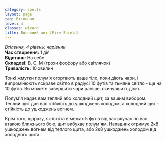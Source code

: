 ```yaml
---
category: spells
layout: page
tag: Втілення
level: 4
classes: wizard
title: Вогняний щит [Fire Shield]
---
```


_Втілення, 4 рівень; чарівник_    
**Час створення:** 1 дія    
**Відстань:** На себе    
**Складові:** В, С, М (трохи фосфору або світлячок)  
**Тривалість:** 10 хвилин  

Тонкі жмутки полум’я огортають ваше тіло, поки діють чари, і випромінюють яскраве світло в радіусі 10 футів та тьмяне світло - ще на 10 футів. Ви можете завершити чари раніше, скинувши їх дією.    

Полум'я надає вам теплий або холодний щит, за вашим вибором. Теплий щит дає вас стійкість до ушкоджень холодом, а холодний щит - стійкість до ушкоджень вогнем.    

Крім того, щоразу, як істота в межах 5 футів від вас влучає по вас атакою ближнього бою, щит вибухає полум'ям. Нападник отримує 2к8 ушкоджень вогнем від теплого щита, або 2к8 ушкоджень холодом від холодного щита. 
